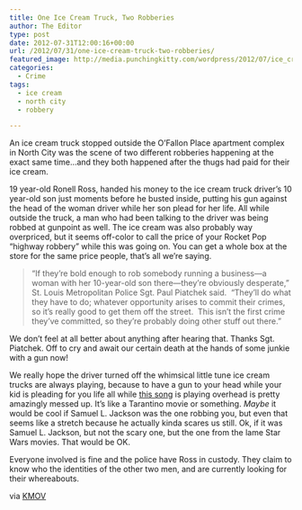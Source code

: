 ```yaml
---
title: One Ice Cream Truck, Two Robberies
author: The Editor
type: post
date: 2012-07-31T12:00:16+00:00
url: /2012/07/31/one-ice-cream-truck-two-robberies/
featured_image: http://media.punchingkitty.com/wordpress/2012/07/ice_cream_truck.jpeg
categories:
  - Crime
tags:
  - ice cream
  - north city
  - robbery

---
```

An ice cream truck stopped outside the O’Fallon Place apartment complex in North City was the scene of two different robberies happening at the exact same time&#8230;and they both happened after the thugs had paid for their ice cream.

19 year-old Ronell Ross, handed his money to the ice cream truck driver&#8217;s 10 year-old son just moments before he busted inside, putting his gun against the head of the woman driver while her son plead for her life. All while outside the truck, a man who had been talking to the driver was being robbed at gunpoint as well. The ice cream was also probably way overpriced, but it seems off-color to call the price of your Rocket Pop &#8220;highway robbery&#8221; while this was going on. You can get a whole box at the store for the same price people, that&#8217;s all we&#8217;re saying.

> “If they’re bold enough to rob somebody running a business—a woman with her 10-year-old son there—they’re obviously desperate,” St. Louis Metropolitan Police Sgt. Paul Piatchek said.  “They’ll do what they have to do; whatever opportunity arises to commit their crimes, so it’s really good to get them off the street.  This isn’t the first crime they’ve committed, so they’re probably doing other stuff out there.”

We don&#8217;t feel at all better about anything after hearing that. Thanks Sgt. Piatchek. Off to cry and await our certain death at the hands of some junkie with a gun now!

We really hope the driver turned off the whimsical little tune ice cream trucks are always playing, because to have a gun to your head while your kid is pleading for you life all while <a href="http://www.youtube.com/watch?v=CZB6WXDuM1g" target="_blank">this song</a> is playing overhead is pretty amazingly messed up. It&#8217;s like a Tarantino movie or something. _Maybe_ it would be cool if Samuel L. Jackson was the one robbing you, but even that seems like a stretch because he actually kinda scares us still. Ok, if it was Samuel L. Jackson, but not the scary one, but the one from the lame Star Wars movies. That would be OK.

Everyone involved is fine and the police have Ross in custody. They claim to know who the identities of the other two men, and are currently looking for their whereabouts.

via <a href="http://www.kmov.com/news/local/Boy-begs-robbers-to-spare-his-mothers-life-164349136.html" target="_blank">KMOV</a>